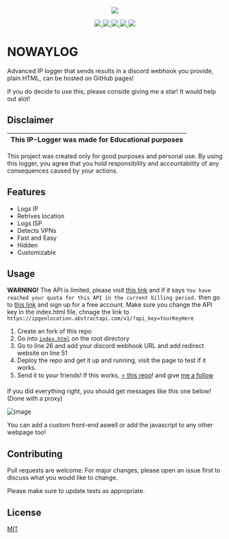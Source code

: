 <p align="center">
  <img src="https://i.discord.fr/PSS.png">
</p>
<p align="center">
  <a href="https://www.html.com">
    <img src="https://img.shields.io/badge/HTML5-E34F26?style=for-the-badge&logo=html5&logoColor=white">
  </a>
  <a href="https://paypal.me/davidecose">
    <img src="https://img.shields.io/badge/PayPal-00457C?style=for-the-badge&logo=paypal&logoColor=white">
  </a>
    <a href="https://instagram.com/davide.cose">
    <img src="https://img.shields.io/badge/Instagram-E4405F?style=for-the-badge&logo=instagram&logoColor=white">
  </a>
    <a href="https://github.com/callmenoway">
    <img src="https://img.shields.io/github/repo-size/callmenoway/IP-Logger">
  </a>
    <a href="https://github.com/callmenoway/IP-Logger/LICENSE">
    <img src="https://img.shields.io/badge/License-MIT-important">
  </a>
</p>

# NOWAYLOG
Advanced IP logger that sends results in a discord webhook you provide, plain HTML, can be hosted on GitHub pages!

If you do decide to use this, please conside giving me a star! It would help out alot!

## Disclaimer

|This IP-Logger was made for Educational purposes|
|-------------------------------------------------|
This project was created only for good purposes and personal use.
By using this logger, you agree that you hold responsibility and accountability of any consequences caused by your actions.

## Features

- Logs IP
- Retrives location
- Logs ISP
- Detects VPNs
- Fast and Easy
- Hidden
- Customizable

## Usage

**WARNING!** The API is limited, please visit [this link](https://ipgeolocation.abstractapi.com/v1/?api_key=a1ebbf04c6164dd98b527e26c57fc28c) and if it says `You have reached your quota for this API in the current billing period.` then go to [this link](https://www.abstractapi.com/api/ip-geolocation-api) and sign up for a free account. Make sure you change the API key in the index.html file, chnage the link to `https://ipgeolocation.abstractapi.com/v1/?api_key=YourKeyHere`

1. Create an fork of this repo
2. Go into [`index.html`](https://github.com/callmenoway/IP-Logger/index.html) on the root directory
3. Go to line 26 and add your discord webhook URL and add redirect website on line 51
4. Deploy the repo and get it up and running, visit the page to test if it works.
5. Send it to your friends! If this works, [:star: this repo](https://github.com/callmenoway/IP-Logger)! and give [me a follow](https://github.com/callmenoway?tab=followers)

If you did everything right, you should get messages like this one below! (Done with a proxy)

![image](https://cdn.discordapp.com/attachments/1026197121663258705/1115640154300874813/sdad.jpg)

You can add a custom front-end aswell or add the javascript to any other webpage too!

## Contributing

Pull requests are welcome. For major changes, please open an issue first
to discuss what you would like to change.

Please make sure to update tests as appropriate.

## License

[MIT](https://choosealicense.com/licenses/mit/)
